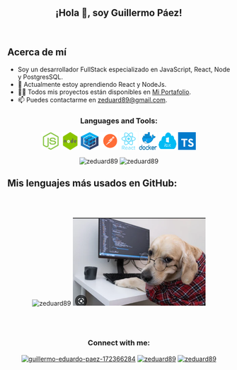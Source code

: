 <div align="center">
<h2>¡Hola 👋, soy Guillermo Páez!</h2> 
</div></br>

## Acerca de mí
- Soy un desarrollador FullStack especializado en JavaScript, React, Node y PostgresSQL.
- 🌱 Actualmente estoy aprendiendo React y NodeJs.
- 👨‍💻 Todos mis proyectos están disponibles en [Mi Portafolio](https://portfolio-seven-cyan-22.vercel.app/).
- 📫 Puedes contactarme en zeduard89@gmail.com.

<h3 align="center">Languages and Tools:</h3>
<p align="center"> 
<img src="https://raw.githubusercontent.com/zeduard89/Deposito/main/javaScript.png" alt="javascript" width="40" height="40"/>
<img src="https://raw.githubusercontent.com/zeduard89/Deposito/main/nodeJs.png" alt="node" width="40" height="40"/>
<img src="https://raw.githubusercontent.com/zeduard89/Deposito/main/sequelize.png" alt="sequelize" width="40" height="40"/>
<img src="https://raw.githubusercontent.com/zeduard89/Deposito/main/postman.png" alt="scrum" width="40" height="40"/>
<img src="https://raw.githubusercontent.com/zeduard89/Deposito/main/react.png" alt="react" width="40" height="40"/>
<img src="https://raw.githubusercontent.com/zeduard89/Deposito/main/docker.png" alt="docker" width="40" height="40"/>
<img src="https://raw.githubusercontent.com/zeduard89/Deposito/main/azure.png" alt="azure" width="40" height="40"/>
<img src="https://raw.githubusercontent.com/zeduard89/Deposito/main/typescript.png" alt="typescript" width="40" height="40"/>
</p>

<p align='center'>
<img src="https://github-readme-stats.vercel.app/api?username=zeduard89&show_icons=true&locale=es" alt="zeduard89" width='600rem' />
<img src="https://github-readme-streak-stats.herokuapp.com/?user=zeduard89" alt="zeduard89" width='600rem'/>
</p>  
<h2>Mis lenguajes más usados en GitHub:</h2></br></br>

<p align='center'>
<img src="https://github-readme-stats.vercel.app/api/top-langs?username=zeduard89&show_icons=true&locale=es&layout=compact" alt="zeduard89" width='300rem' />
<img src="https://raw.githubusercontent.com/zeduard89/Deposito/main/perritoDev2.png" alt="perritoDev2" width='300rem'/>
</p> </br> </br>

<h3 align="center">Connect with me:</h3>
<p align="center">
<a href="https://linkedin.com/in/guillermo-eduardo-paez-172366284" target="blank"><img align="center" src="https://raw.githubusercontent.com/rahuldkjain/github-profile-readme-generator/master/src/images/icons/Social/linked-in-alt.svg" alt="guillermo-eduardo-paez-172366284" height="30" width="40" /></a>
<a href="https://fb.com/zeduard89" target="blank"><img align="center" src="https://raw.githubusercontent.com/rahuldkjain/github-profile-readme-generator/master/src/images/icons/Social/facebook.svg" alt="zeduard89" height="30" width="40" /></a>
<a href="https://instagram.com/zeduard89" target="blank"><img align="center" src="https://raw.githubusercontent.com/rahuldkjain/github-profile-readme-generator/master/src/images/icons/Social/instagram.svg" alt="zeduard89" height="30" width="40" /></a>
</p>





